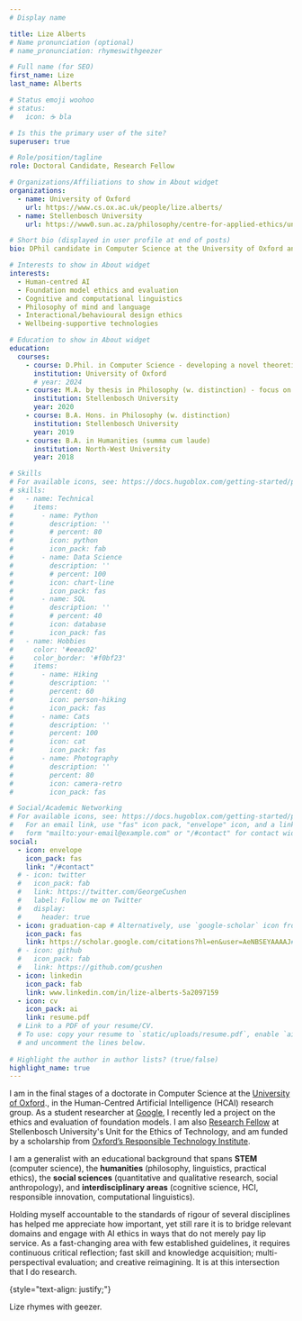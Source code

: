 ```yaml
---
# Display name

title: Lize Alberts
# Name pronunciation (optional)
# name_pronunciation: rhymeswithgeezer

# Full name (for SEO)
first_name: Lize
last_name: Alberts

# Status emoji woohoo
# status:
#   icon: ☕️ bla

# Is this the primary user of the site?
superuser: true

# Role/position/tagline
role: Doctoral Candidate, Research Fellow

# Organizations/Affiliations to show in About widget
organizations:
  - name: University of Oxford
    url: https://www.cs.ox.ac.uk/people/lize.alberts/
  - name: Stellenbosch University
    url: https://www0.sun.ac.za/philosophy/centre-for-applied-ethics/unit-for-the-ethics-of-technology/unit-for-the-ethics-of-technology-staff-2/ 

# Short bio (displayed in user profile at end of posts)
bio: DPhil candidate in Computer Science at the University of Oxford and Research Fellow at Stellenbosch University's Unit for the Ethics of Technology.

# Interests to show in About widget
interests:
  - Human-centred AI
  - Foundation model ethics and evaluation
  - Cognitive and computational linguistics
  - Philosophy of mind and language
  - Interactional/behavioural design ethics
  - Wellbeing-supportive technologies

# Education to show in About widget
education:
  courses:
    - course: D.Phil. in Computer Science - developing a novel theoretical framework for agentic AI evaluation
      institution: University of Oxford
      # year: 2024
    - course: M.A. by thesis in Philosophy (w. distinction) - focus on embodied cognition and computational linguistics
      institution: Stellenbosch University
      year: 2020
    - course: B.A. Hons. in Philosophy (w. distinction)
      institution: Stellenbosch University
      year: 2019
    - course: B.A. in Humanities (summa cum laude)
      institution: North-West University
      year: 2018

# Skills
# For available icons, see: https://docs.hugoblox.com/getting-started/page-builder/#icons
# skills:
#   - name: Technical
#     items:
#       - name: Python
#         description: ''
#         # percent: 80
#         icon: python
#         icon_pack: fab
#       - name: Data Science
#         description: ''
#         # percent: 100
#         icon: chart-line
#         icon_pack: fas
#       - name: SQL
#         description: ''
#         # percent: 40
#         icon: database
#         icon_pack: fas
#   - name: Hobbies
#     color: '#eeac02'
#     color_border: '#f0bf23'
#     items:
#       - name: Hiking
#         description: ''
#         percent: 60
#         icon: person-hiking
#         icon_pack: fas
#       - name: Cats
#         description: ''
#         percent: 100
#         icon: cat
#         icon_pack: fas
#       - name: Photography
#         description: ''
#         percent: 80
#         icon: camera-retro
#         icon_pack: fas

# Social/Academic Networking
# For available icons, see: https://docs.hugoblox.com/getting-started/page-builder/#icons
#   For an email link, use "fas" icon pack, "envelope" icon, and a link in the
#   form "mailto:your-email@example.com" or "/#contact" for contact widget.
social:
  - icon: envelope
    icon_pack: fas
    link: "/#contact"
  # - icon: twitter
  #   icon_pack: fab
  #   link: https://twitter.com/GeorgeCushen
  #   label: Follow me on Twitter
  #   display:
  #     header: true
  - icon: graduation-cap # Alternatively, use `google-scholar` icon from `ai` icon pack
    icon_pack: fas
    link: https://scholar.google.com/citations?hl=en&user=AeNBSEYAAAAJ#
  # - icon: github
  #   icon_pack: fab
  #   link: https://github.com/gcushen
  - icon: linkedin
    icon_pack: fab
    link: www.linkedin.com/in/lize-alberts-5a2097159
  - icon: cv
    icon_pack: ai
    link: resume.pdf
  # Link to a PDF of your resume/CV.
  # To use: copy your resume to `static/uploads/resume.pdf`, enable `ai` icons in `params.yaml`,
  # and uncomment the lines below.
  
# Highlight the author in author lists? (true/false)
highlight_name: true
---
```

I am in the final stages of a doctorate in Computer Science at the <a href="https://www.cs.ox.ac.uk/people/lize.alberts/">University of Oxford</a>., in the Human-Centred Artificial Intelligence (HCAI) research group. As a student researcher at <a href="
https://doi.org/10.48550/arXiv.2401.09082">Google</a>, I recently led a project on the ethics and evaluation of foundation models. I am also <a href="https://www0.sun.ac.za/philosophy/centre-for-applied-ethics/unit-for-the-ethics-of-technology/unit-for-the-ethics-of-technology-staff-2/">Research Fellow</a> at Stellenbosch University's Unit for the Ethics of Technology, and am funded by a scholarship from <a href="https://www.rti.ox.ac.uk/people/">Oxford’s Responsible Technology Institute</a>.

I am a generalist with an educational background that spans <b>STEM</b> (computer science), the <b>humanities</b> (philosophy, linguistics, practical ethics), the <b>social sciences</b> (quantitative and qualitative research, social anthropology), and <b>interdisciplinary areas</b> (cognitive science, HCI, responsible innovation, computational linguistics).

<!-- My social sciences background taught me about the complexity of societal issues, the diversity of human experience, and how to think critically. Complementarily, my STEM education taught me to think practically and productively, and to exercise caution when inferring from empirical data. My philosophical background taught me how to reduce arguments to their core, recognise fallacies, grasp the bigger picture, and anticipate future implications. This rare combination allows me to not only integrate perspectives and insights from different disciplines, but maintain their individual standards of rigour while doing so. -->

Holding myself accountable to the standards of rigour of several disciplines has helped me appreciate how important, yet still rare it is to bridge relevant domains and engage with AI ethics in ways that do not merely pay lip service. As a fast-changing area with few established guidelines, it requires continuous critical reflection; fast skill and knowledge acquisition; multi-perspectival evaluation; and creative reimagining. It is at this intersection that I do research.

{style="text-align: justify;"} 

Lize rhymes with geezer.

